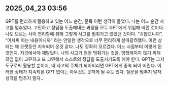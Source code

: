 ## 2025_04_23 03:56

GPT를 편리하게 활용하고 있는 어느 순간, 문득 이런 생각이 들었다. 나는 어느 순간 사고를 멈추었다. 고민하고 정답을 도출해내는 과정을 모두 GPT에게 위임해 버린 것이다. 나도 모르는 사이 편리함에 취해 그렇게 사고를 멈춰가고 있었던 것이다. “귀찮으니까”, “어차피 아는 내용이니까” 라는 안일한 생각으로 너무 편리하게 살아갈려했다. 이런 상태는 꽤 오랫동안 지속되어 온것 같다. 나도 정확히 모르겠다. 어느 시점부터 이렇게 된 것인지. 지금에서야 깨달았다. 나의 사고가 점점 멈춰가는 것을. 멍청해지지 않기 위해 끊임 없이 고민하고 또 고민해서 스스로의 정답을 도출시키도록 해야 한다. GPT는 그저 도구로써 활용할 뿐이지, 내 사고의 주체가 되어버리면 GPT에게 종속 되어 버린다. 이러한 상태가 지속되몬 GPT 없이는 아무것도 못하게 될 수도 있다. 질문을 멈추지 말자. 생각을 멈추지 말자..
